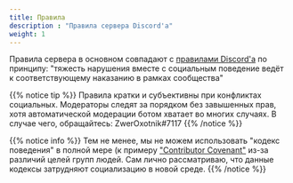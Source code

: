 ```yaml
---
title: Правила
description : "Правила сервера Discord'а"
weight: 1
---
```


Правила сервера в основном совпадают с [правилами Discord'а](https://discord.com/guidelines) по принципу: "тяжесть нарушения вместе с социальным поведение ведёт к соответствующему наказанию в рамках сообщества"

{{% notice tip %}}
Правила кратки и субъективны при конфликтах социальных.
Модераторы следят за порядком без завышенных прав, хотя автоматической модерации ботом хватает во многих случаях.
В случае чего, обращайтесь: ZwerOxotnik#7117
{{% /notice %}}

{{% notice info %}}
Тем не менее, мы не можем использовать "кодекс поведения" в полной мере (к примеру ["Contributor Covenant"](https://www.contributor-covenant.org/ru/version/2/0/code_of_conduct/) из-за различий целей групп людей.
Сам лично рассматриваю, что данные кодексы затрудняют социализацию в новой среде.
{{% /notice %}}
